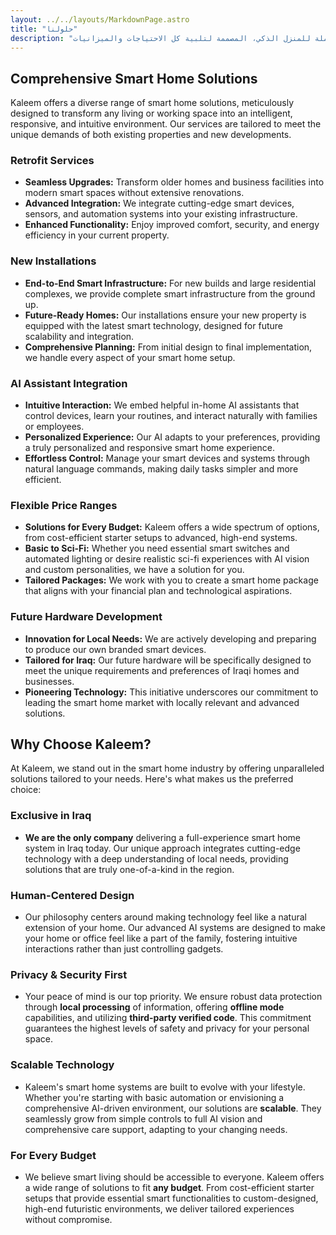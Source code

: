 ```yaml
---
layout: ../../layouts/MarkdownPage.astro
title: "حلولنا"
description: "استكشف حلول كليم الشاملة للمنزل الذكي، المصممة لتلبية كل الاحتياجات والميزانيات."
---
```


<!-- TODO: Translate the rest of this content to Arabic -->

## Comprehensive Smart Home Solutions
Kaleem offers a diverse range of smart home solutions, meticulously designed to transform any living or working space into an intelligent, responsive, and intuitive environment. Our services are tailored to meet the unique demands of both existing properties and new developments.

### Retrofit Services
*   **Seamless Upgrades:** Transform older homes and business facilities into modern smart spaces without extensive renovations.
*   **Advanced Integration:** We integrate cutting-edge smart devices, sensors, and automation systems into your existing infrastructure.
*   **Enhanced Functionality:** Enjoy improved comfort, security, and energy efficiency in your current property.

### New Installations
*   **End-to-End Smart Infrastructure:** For new builds and large residential complexes, we provide complete smart infrastructure from the ground up.
*   **Future-Ready Homes:** Our installations ensure your new property is equipped with the latest smart technology, designed for future scalability and integration.
*   **Comprehensive Planning:** From initial design to final implementation, we handle every aspect of your smart home setup.

### AI Assistant Integration
*   **Intuitive Interaction:** We embed helpful in-home AI assistants that control devices, learn your routines, and interact naturally with families or employees.
*   **Personalized Experience:** Our AI adapts to your preferences, providing a truly personalized and responsive smart home experience.
*   **Effortless Control:** Manage your smart devices and systems through natural language commands, making daily tasks simpler and more efficient.

### Flexible Price Ranges
*   **Solutions for Every Budget:** Kaleem offers a wide spectrum of options, from cost-efficient starter setups to advanced, high-end systems.
*   **Basic to Sci-Fi:** Whether you need essential smart switches and automated lighting or desire realistic sci-fi experiences with AI vision and custom personalities, we have a solution for you.
*   **Tailored Packages:** We work with you to create a smart home package that aligns with your financial plan and technological aspirations.

### Future Hardware Development
*   **Innovation for Local Needs:** We are actively developing and preparing to produce our own branded smart devices.
*   **Tailored for Iraq:** Our future hardware will be specifically designed to meet the unique requirements and preferences of Iraqi homes and businesses.
*   **Pioneering Technology:** This initiative underscores our commitment to leading the smart home market with locally relevant and advanced solutions.

## Why Choose Kaleem?

At Kaleem, we stand out in the smart home industry by offering unparalleled solutions tailored to your needs. Here's what makes us the preferred choice:

### Exclusive in Iraq
*   **We are the only company** delivering a full-experience smart home system in Iraq today. Our unique approach integrates cutting-edge technology with a deep understanding of local needs, providing solutions that are truly one-of-a-kind in the region.

### Human-Centered Design
*   Our philosophy centers around making technology feel like a natural extension of your home. Our advanced AI systems are designed to make your home or office feel like a part of the family, fostering intuitive interactions rather than just controlling gadgets.

### Privacy & Security First
*   Your peace of mind is our top priority. We ensure robust data protection through **local processing** of information, offering **offline mode** capabilities, and utilizing **third-party verified code**. This commitment guarantees the highest levels of safety and privacy for your personal space.

### Scalable Technology
*   Kaleem's smart home systems are built to evolve with your lifestyle. Whether you're starting with basic automation or envisioning a comprehensive AI-driven environment, our solutions are **scalable**. They seamlessly grow from simple controls to full AI vision and comprehensive care support, adapting to your changing needs.

### For Every Budget
*   We believe smart living should be accessible to everyone. Kaleem offers a wide range of solutions to fit **any budget**. From cost-efficient starter setups that provide essential smart functionalities to custom-designed, high-end futuristic environments, we deliver tailored experiences without compromise.